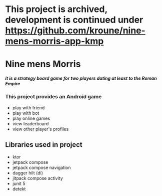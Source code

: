 # This project is archived, development is continued under https://github.com/kroune/nine-mens-morris-app-kmp

# Nine mens Morris
##### it is a strategy board game for two players dating at least to the Roman Empire 
### This project provides an Android game
- play with friend
- play with bot
- play online games
- view leaderboard
- view other player's profiles

## Libraries used in project
- ktor
- jetpack compose
- jetpack compose navigation
- dagger hilt (di)
- jitpack compose activity
- junit 5
- detekt
